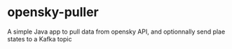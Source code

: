 # opensky-puller
A simple Java app to pull data from opensky API, and optionnally send plae states to a Kafka topic
